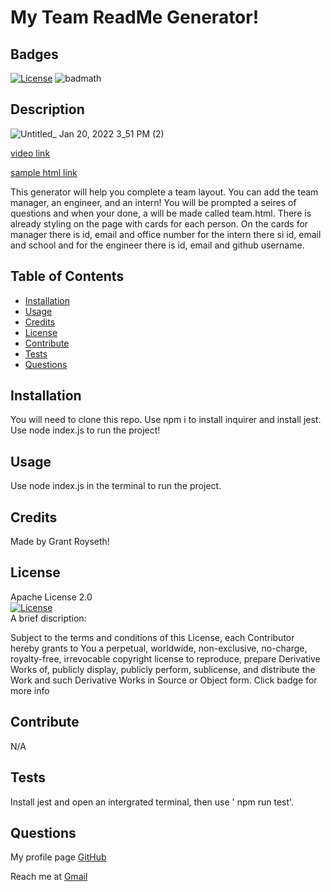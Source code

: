 # My Team ReadMe Generator!
    
## Badges  
 [![License](https://img.shields.io/badge/License-Apache_2.0-blue.svg)](https://opensource.org/licenses/Apache-2.0) ![badmath](https://img.shields.io/github/languages/top/nielsenjared/badmath)
## Description  

![Untitled_ Jan 20, 2022 3_51 PM (2)](https://user-images.githubusercontent.com/90479839/150428663-03a27919-b10a-4c4e-aa1c-3a6222a3464a.gif)

[video link](https://watch.screencastify.com/v/lipLyZ1pavKT6y3DaNUb)

[sample html link](https://github.com/groyseth/Team-Profile-Generator-GR/blob/main/Develop/dist/team.html)

This generator will help you complete a team layout. You can add the team manager, an engineer, and an intern! You will be prompted a seires of questions and when your done, a 
 will be made called team.html. There is already styling on the page with cards for each person. On the cards for manager there is id, email and office number for the intern there si id, email and school and for the engineer there is id, email and github username.
## Table of Contents 

- [Installation](#installation)
- [Usage](#usage)
- [Credits](#credits)
- [License](#license)
- [Contribute](#contribute)
- [Tests](#tests)
- [Questions](#questions)

## Installation
You will need to clone this repo. Use npm i to install inquirer and install jest. Use node index.js to run the project!  

## Usage
Use node index.js in the terminal to run the project.  

## Credits
Made by Grant Royseth!

## License  
Apache License 2.0  
[![License](https://img.shields.io/badge/License-Apache_2.0-blue.svg)](https://opensource.org/licenses/Apache-2.0)  
A brief discription:

Subject to the terms and conditions of this License, each Contributor hereby grants to You a perpetual, worldwide, non-exclusive, no-charge, royalty-free, irrevocable copyright license to reproduce, prepare Derivative Works of, publicly display, publicly perform, sublicense, and distribute the Work and such Derivative Works in Source or Object form. Click badge for more info

## Contribute
N/A  

## Tests
Install jest and open an intergrated terminal, then use ' npm run test'.


## Questions

My profile page [GitHub](https://github.com/groyseth)

Reach me at [Gmail](Groyseth@gmail.com)
